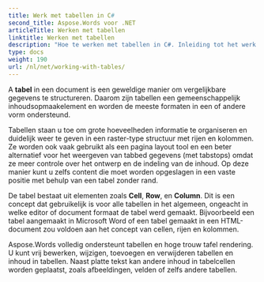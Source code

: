 ```yaml
---
title: Werk met tabellen in C#
second_title: Aspose.Words voor .NET
articleTitle: Werken met tabellen
linktitle: Werken met tabellen
description: "Hoe te werken met tabellen in C#. Inleiding tot het werk met tabellen en tabellen in Aspose.Words voor .NET."
type: docs
weight: 190
url: /nl/net/working-with-tables/
---
```


A **tabel** in een document is een geweldige manier om vergelijkbare gegevens te structureren. Daarom zijn tabellen een gemeenschappelijk inhoudsopmaakelement en worden de meeste formaten in een of andere vorm ondersteund.

Tabellen staan u toe om grote hoeveelheden informatie te organiseren en duidelijk weer te geven in een raster-type structuur met rijen en kolommen. Ze worden ook vaak gebruikt als een pagina layout tool en een beter alternatief voor het weergeven van tabbed gegevens (met tabstops) omdat ze meer controle over het ontwerp en de indeling van de inhoud. Op deze manier kunt u zelfs content die moet worden opgeslagen in een vaste positie met behulp van een tabel zonder rand.

De tabel bestaat uit elementen zoals **Cell**, **Row**, en **Column**. Dit is een concept dat gebruikelijk is voor alle tabellen in het algemeen, ongeacht in welke editor of document formaat de tabel werd gemaakt. Bijvoorbeeld een tabel aangemaakt in Microsoft Word of een tabel gemaakt in een HTML-document zou voldoen aan het concept van cellen, rijen en kolommen.

Aspose.Words volledig ondersteunt tabellen en hoge trouw tafel rendering. U kunt vrij bewerken, wijzigen, toevoegen en verwijderen tabellen en inhoud in tabellen. Naast platte tekst kan andere inhoud in tabelcellen worden geplaatst, zoals afbeeldingen, velden of zelfs andere tabellen.
